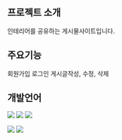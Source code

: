 ## 프로젝트 소개
인테리어를 공유하는 게시물사이트입니다.

## 주요기능
회원가입
로그인
게시글작성, 수정, 삭제

## 개발언어 
<img src="https://img.shields.io/badge/React-61DAFB?style=for-the-badge&logo=React&logoColor=black"> <img src="https://img.shields.io/badge/Css-1572B6?style=for-the-badge&logo=Css&logoColor=white"> <img src="https://img.shields.io/badge/Redux-764ABC?style=for-the-badge&logo=Redux&logoColor=purple">


<img src="https://img.shields.io/badge/Firebase-FFCA28?style=for-the-badge&logo=Firebase&logoColor=white"> <img src="https://img.shields.io/badge/Axios-5A29E4?style=for-the-badge&logo=Axios-&logoColor=purple">

